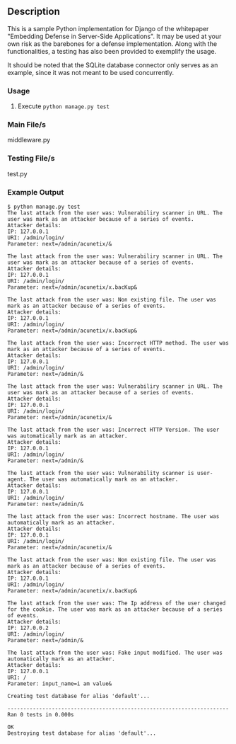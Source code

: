 ## Description
This is a sample Python implementation for Django of the whitepaper "Embedding Defense in Server-Side Applications". It may be used at your own risk as the barebones for a defense implementation. Along with the functionalities, a testing has also been provided to exemplify the usage. 

It should be noted that the SQLite database connector only serves as an example, since it was not meant to be used concurrently.

### Usage
1) Execute `python manage.py test`

### Main File/s
middleware.py

### Testing File/s
test.py

### Example Output
```
$ python manage.py test
The last attack from the user was: Vulnerabiliry scanner in URL. The user was mark as an attacker because of a series of events.
Attacker details:
IP: 127.0.0.1
URI: /admin/login/
Parameter: next=/admin/acunetix/&

The last attack from the user was: Vulnerabiliry scanner in URL. The user was mark as an attacker because of a series of events.
Attacker details:
IP: 127.0.0.1
URI: /admin/login/
Parameter: next=/admin/acunetix/x.bacKup&

The last attack from the user was: Non existing file. The user was mark as an attacker because of a series of events.
Attacker details:
IP: 127.0.0.1
URI: /admin/login/
Parameter: next=/admin/acunetix/x.bacKup&

The last attack from the user was: Incorrect HTTP method. The user was mark as an attacker because of a series of events.
Attacker details:
IP: 127.0.0.1
URI: /admin/login/
Parameter: next=/admin/&

The last attack from the user was: Vulnerabiliry scanner in URL. The user was mark as an attacker because of a series of events.
Attacker details:
IP: 127.0.0.1
URI: /admin/login/
Parameter: next=/admin/acunetix/&

The last attack from the user was: Incorrect HTTP Version. The user was automatically mark as an attacker.
Attacker details:
IP: 127.0.0.1
URI: /admin/login/
Parameter: next=/admin/&

The last attack from the user was: Vulnerability scanner is user-agent. The user was automatically mark as an attacker.
Attacker details:
IP: 127.0.0.1
URI: /admin/login/
Parameter: next=/admin/&

The last attack from the user was: Incorrect hostname. The user was automatically mark as an attacker.
Attacker details:
IP: 127.0.0.1
URI: /admin/login/
Parameter: next=/admin/acunetix/&

The last attack from the user was: Non existing file. The user was mark as an attacker because of a series of events.
Attacker details:
IP: 127.0.0.1
URI: /admin/login/
Parameter: next=/admin/acunetix/x.bacKup&

The last attack from the user was: The Ip address of the user changed for the cookie. The user was mark as an attacker because of a series of events.
Attacker details:
IP: 127.0.0.2
URI: /admin/login/
Parameter: next=/admin/&

The last attack from the user was: Fake input modified. The user was automatically mark as an attacker.
Attacker details:
IP: 127.0.0.1
URI: /
Parameter: input_name=i am value&

Creating test database for alias 'default'...

----------------------------------------------------------------------
Ran 0 tests in 0.000s

OK
Destroying test database for alias 'default'...
```
